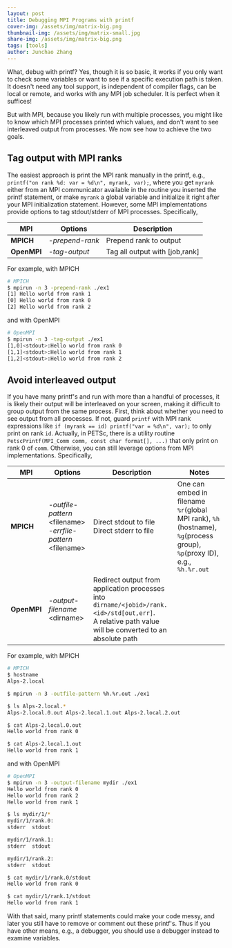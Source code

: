 ```yaml
---
layout: post
title: Debugging MPI Programs with printf
cover-img: /assets/img/matrix-big.png
thumbnail-img: /assets/img/matrix-small.jpg
share-img: /assets/img/matrix-big.png
tags: [tools]
author: Junchao Zhang
---
```


What, debug with printf? Yes, though it is so basic, it works if you only want to check some variables or want to see if a
specific execution path is taken. It doesn't need any tool support, is independent of compiler flags,
 can be local or remote, and works with any MPI job scheduler.
It is perfect when it suffices!

But with MPI, because you likely run with multiple processes, you might like to know which MPI processes printed which values, and don't want to
see interleaved output from processes. We now see how to achieve the two goals.


Tag output with MPI ranks
-------------

The easiest approach is print the MPI rank manually in the printf, e.g., `printf("on rank %d: var = %d\n", myrank, var);`, where you get `myrank` either from an MPI communicator available in the routine you inserted the printf statement, or make `myrank`
a global variable and initialize it right after your MPI initialization statement. However, some MPI implementations
provide options to tag stdout/stderr of MPI processes. Specifically,


|MPI|Options| Description|
| ------------| -----------------|---------------------|
| **MPICH**   | *-prepend-rank*  | Prepend rank to output|
| **OpenMPI** | *-tag-output*    | Tag all output with [job,rank]|


For example, with MPICH

```bash
# MPICH
$ mpirun -n 3 -prepend-rank ./ex1
[1] Hello world from rank 1
[0] Hello world from rank 0
[2] Hello world from rank 2
```

and with OpenMPI
```bash
# OpenMPI
$ mpirun -n 3 -tag-output ./ex1
[1,0]<stdout>:Hello world from rank 0
[1,1]<stdout>:Hello world from rank 1
[1,2]<stdout>:Hello world from rank 2
```

Avoid interleaved output
-------------
If you have many printf's and run with more than a handful of processes,
it is likely their output will be interleaved on your screen,
making it difficult to group output from the same process.
First, think about whether you need to see output from all processes.
If not, guard `printf` with MPI rank expressions like `if (myrank == id) printf("var = %d\n", var);` to only print on rank `id`. Actually, in PETSc, there is
a utility routine `PetscPrintf(MPI_Comm comm, const char format[], ...)` that
only print on rank 0 of `comm`. Otherwise, you can still leverage options from MPI implementations. Specifically,


|MPI|Options| Description|Notes|
| ------------| -----------------|---------------------|----|
| **MPICH**   | *-outfile-pattern* \<filename\> <br> *-errfile-pattern* \<filename\>  | Direct stdout to file <br> Direct stderr to file| One can embed in filename `%r`(global MPI rank), `%h` (hostname), `%g`(process group), `%p`(proxy ID), e.g., `%h.%r.out`|
| **OpenMPI** | *-output-filename* \<dirname\>   | Redirect output from application processes into `dirname/<jobid>/rank.<id>/std[out,err]`. <br> A relative path value will be converted to an absolute path| |


For example, with MPICH
```bash
# MPICH
$ hostname
Alps-2.local

$ mpirun -n 3 -outfile-pattern %h.%r.out ./ex1

$ ls Alps-2.local.*
Alps-2.local.0.out Alps-2.local.1.out Alps-2.local.2.out

$ cat Alps-2.local.0.out
Hello world from rank 0

$ cat Alps-2.local.1.out
Hello world from rank 1
```
and with OpenMPI

```bash
# OpenMPI
$ mpirun -n 3 -output-filename mydir ./ex1
Hello world from rank 0
Hello world from rank 2
Hello world from rank 1

$ ls mydir/1/*
mydir/1/rank.0:
stderr  stdout

mydir/1/rank.1:
stderr  stdout

mydir/1/rank.2:
stderr  stdout

$ cat mydir/1/rank.0/stdout
Hello world from rank 0

$ cat mydir/1/rank.1/stdout
Hello world from rank 1
```

With that said, many printf statements could make your code messy, and later you still have to
remove or comment out these printf's.  Thus if you have other means, e.g., a debugger, you should
use a debugger instead to examine variables.

